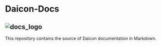 # Daicon-Docs
![docs_logo](https://github.com/user-attachments/assets/2abb7b7c-65b4-4971-a054-a6d546568db6)
---

This repository contains the source of Daicon documentation in Markdown.
